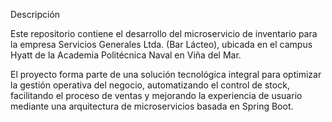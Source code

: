 Descripción

Este repositorio contiene el desarrollo del microservicio de inventario para la empresa Servicios Generales Ltda. (Bar Lácteo), ubicada en el campus Hyatt de la Academia Politécnica Naval en Viña del Mar.

El proyecto forma parte de una solución tecnológica integral para optimizar la gestión operativa del negocio, automatizando el control de stock, facilitando el proceso de ventas y mejorando la experiencia de usuario mediante una arquitectura de microservicios basada en Spring Boot.
